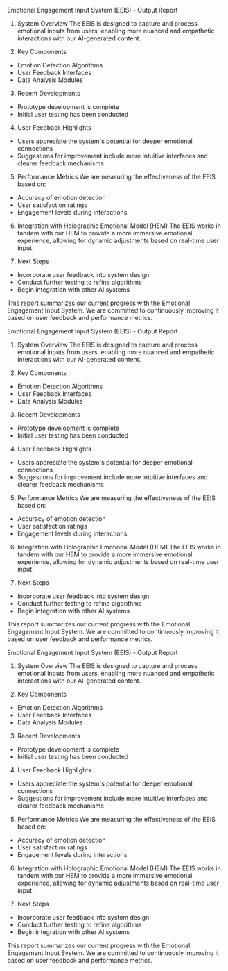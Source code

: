 

Emotional Engagement Input System (EEIS) - Output Report

1. System Overview
The EEIS is designed to capture and process emotional inputs from users, enabling more nuanced and empathetic interactions with our AI-generated content.

2. Key Components
- Emotion Detection Algorithms
- User Feedback Interfaces
- Data Analysis Modules

3. Recent Developments
- Prototype development is complete
- Initial user testing has been conducted

4. User Feedback Highlights
- Users appreciate the system's potential for deeper emotional connections
- Suggestions for improvement include more intuitive interfaces and clearer feedback mechanisms

5. Performance Metrics
We are measuring the effectiveness of the EEIS based on:
- Accuracy of emotion detection
- User satisfaction ratings
- Engagement levels during interactions

6. Integration with Holographic Emotional Model (HEM)
The EEIS works in tandem with our HEM to provide a more immersive emotional experience, allowing for dynamic adjustments based on real-time user input.

7. Next Steps
- Incorporate user feedback into system design
- Conduct further testing to refine algorithms
- Begin integration with other AI systems

This report summarizes our current progress with the Emotional Engagement Input System. We are committed to continuously improving it based on user feedback and performance metrics.

Emotional Engagement Input System (EEIS) - Output Report

1. System Overview
The EEIS is designed to capture and process emotional inputs from users, enabling more nuanced and empathetic interactions with our AI-generated content.

2. Key Components
- Emotion Detection Algorithms
- User Feedback Interfaces
- Data Analysis Modules

3. Recent Developments
- Prototype development is complete
- Initial user testing has been conducted

4. User Feedback Highlights
- Users appreciate the system's potential for deeper emotional connections
- Suggestions for improvement include more intuitive interfaces and clearer feedback mechanisms

5. Performance Metrics
We are measuring the effectiveness of the EEIS based on:
- Accuracy of emotion detection
- User satisfaction ratings
- Engagement levels during interactions

6. Integration with Holographic Emotional Model (HEM)
The EEIS works in tandem with our HEM to provide a more immersive emotional experience, allowing for dynamic adjustments based on real-time user input.

7. Next Steps
- Incorporate user feedback into system design
- Conduct further testing to refine algorithms
- Begin integration with other AI systems

This report summarizes our current progress with the Emotional Engagement Input System. We are committed to continuously improving it based on user feedback and performance metrics.

Emotional Engagement Input System (EEIS) - Output Report

1. System Overview
The EEIS is designed to capture and process emotional inputs from users, enabling more nuanced and empathetic interactions with our AI-generated content.

2. Key Components
- Emotion Detection Algorithms
- User Feedback Interfaces
- Data Analysis Modules

3. Recent Developments
- Prototype development is complete
- Initial user testing has been conducted

4. User Feedback Highlights
- Users appreciate the system's potential for deeper emotional connections
- Suggestions for improvement include more intuitive interfaces and clearer feedback mechanisms

5. Performance Metrics
We are measuring the effectiveness of the EEIS based on:
- Accuracy of emotion detection
- User satisfaction ratings
- Engagement levels during interactions

6. Integration with Holographic Emotional Model (HEM)
The EEIS works in tandem with our HEM to provide a more immersive emotional experience, allowing for dynamic adjustments based on real-time user input.

7. Next Steps
- Incorporate user feedback into system design
- Conduct further testing to refine algorithms
- Begin integration with other AI systems

This report summarizes our current progress with the Emotional Engagement Input System. We are committed to continuously improving it based on user feedback and performance metrics.